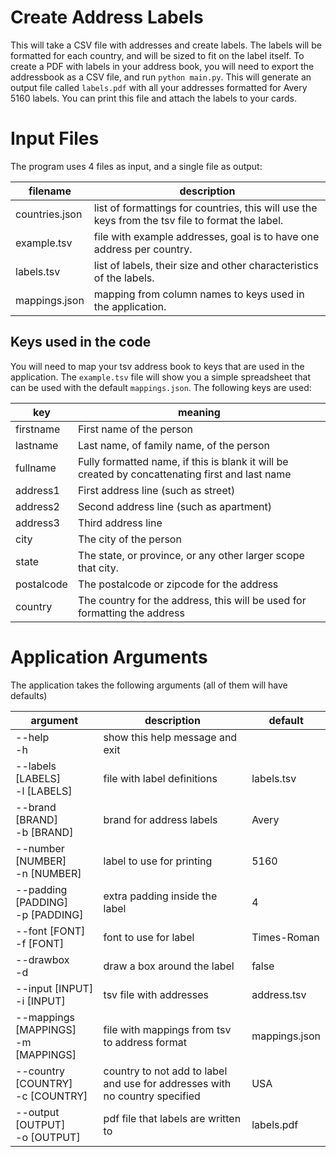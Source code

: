 # Create Address Labels

This will take a CSV file with addresses and create labels. The labels will be formatted for each country, and will be sized to fit on the label itself. To create a PDF with labels in your address book, you will need to export the addressbook as a CSV file, and run `python main.py`. This will generate an output file called `labels.pdf` with all your addresses formatted for Avery 5160 labels. You can print this file and attach the labels to your cards.

# Input Files

The program uses 4 files as input, and a single file as output:

| filename       | description                                                  |
| -------------- | ------------------------------------------------------------ |
| countries.json | list of formattings for countries, this will use the keys from the tsv file to format the label. |
| example.tsv    | file with example addresses, goal is to have one address per country. |
| labels.tsv     | list of labels, their size and other characteristics of the labels. |
| mappings.json  | mapping from column names to keys used in the application.   |

## Keys used in the code

You will need to map your tsv address book to keys that are used in the application. The `example.tsv` file will show you a simple spreadsheet that can be used with the default `mappings.json`. The following keys are used:

| key        | meaning                                                      |
| ---------- | ------------------------------------------------------------ |
| firstname  | First name of the person                                     |
| lastname   | Last name, of family name, of the person                     |
| fullname   | Fully formatted name, if this is blank it will be created by concattenating first and last name |
| address1   | First address line (such as street)                          |
| address2   | Second address line (such as apartment)                      |
| address3   | Third address line                                           |
| city       | The city of the person                                       |
| state      | The state, or province, or any other larger scope that city. |
| postalcode | The postalcode or zipcode for the address                    |
| country    | The country for the address, this will be used for formatting the address |

# Application Arguments

The application takes the following arguments (all of them will have defaults)

| argument                                                     | description              | default |
| ------------------------------------------------------------ | ------------------------ | ------- |
| --help<br />-h |show this help message and exit | |
| --labels [LABELS]<br />-l [LABELS] | file with label definitions | labels.tsv |
| --brand [BRAND]<br />-b [BRAND]                              | brand for address labels | Avery   |
| --number [NUMBER]<br />-n [NUMBER] | label to use for printing | 5160 |
| --padding [PADDING]<br />-p [PADDING] | extra padding inside the label | 4 |
| --font [FONT]<br />-f [FONT] | font to use for label | Times-Roman |
| --drawbox<br />-d |draw a box around the label | false |
| --input [INPUT]<br />-i [INPUT] | tsv file with addresses | address.tsv |
| --mappings [MAPPINGS]<br />-m [MAPPINGS] | file with mappings from tsv to address format | mappings.json |
| --country [COUNTRY]<br/>-c [COUNTRY] |country to not add to label and use for addresses with no country specified | USA |
| --output [OUTPUT]<br />-o [OUTPUT] | pdf file that labels are written to | labels.pdf |
